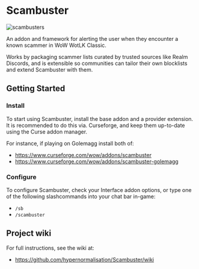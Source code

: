 # Scambuster

![scambusters](https://user-images.githubusercontent.com/52763122/212459976-355a11cb-6a9f-40fa-bb5c-06c7da505a75.png)

An addon and framework for alerting the user when they encounter a known scammer in WoW WotLK Classic.

Works by packaging scammer lists curated by trusted sources like Realm Discords, and is extensible so communities can tailor their own blocklists and extend Scambuster with them.

## Getting Started

### Install

To start using Scambuster, install the base addon and a provider extension. It is recommended to do this via. Curseforge, and keep them up-to-date using the Curse addon manager.

For instance, if playing on Golemagg install both of:
- https://www.curseforge.com/wow/addons/scambuster
- https://www.curseforge.com/wow/addons/scambuster-golemagg

### Configure

To configure Scambuster, check your Interface addon options, or type one of the following slashcommands into your chat bar in-game:
- `/sb`
- `/scambuster`

## Project wiki

For full instructions, see the wiki at:
- https://github.com/hypernormalisation/Scambuster/wiki

